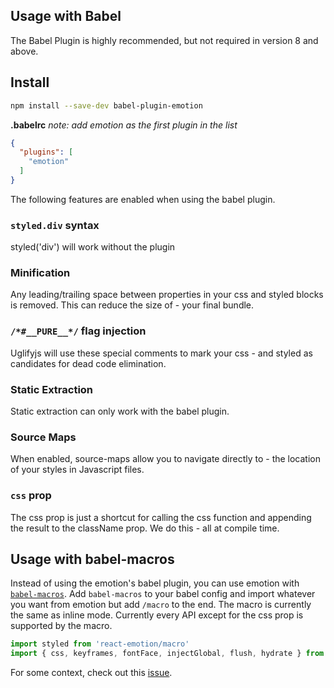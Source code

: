 ## Usage with Babel

The Babel Plugin is highly recommended, but not required in version 8 and above.

## Install
```bash
npm install --save-dev babel-plugin-emotion
```
**.babelrc** _note: add emotion as the first plugin in the list_
```json
{
  "plugins": [
    "emotion"
  ]
}
```

The following features are enabled when using the babel plugin.

### `styled.div` syntax
styled('div') will work without the plugin

### Minification
Any leading/trailing space between properties in your css and styled blocks is removed. This can reduce the size of - your final bundle.

### `/*#__PURE__*/` flag injection
Uglifyjs will use these special comments to mark your css - and styled as candidates for dead code elimination.

### Static Extraction
Static extraction can only work with the babel plugin.

### Source Maps
When enabled, source-maps allow you to navigate directly to - the location of your styles in Javascript files.

### `css` prop
The css prop is just a shortcut for calling the css function and appending the result to the className prop. We do this - all at compile time.

## Usage with babel-macros

Instead of using the emotion's babel plugin, you can use emotion with [`babel-macros`](https://github.com/kentcdodds/babel-macros). Add `babel-macros` to your babel config and import whatever you want from emotion but add `/macro` to the end. The macro is currently the same as inline mode. Currently every API except for the css prop is supported by the macro.

```jsx
import styled from 'react-emotion/macro'
import { css, keyframes, fontFace, injectGlobal, flush, hydrate } from 'emotion/macro'
```

For some context, check out this [issue](https://github.com/facebookincubator/create-react-app/issues/2730).
